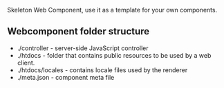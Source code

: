 Skeleton Web Component, use it as a template for your own components.

## Webcomponent folder structure


- ./controller - server-side JavaScript controller 
- ./htdocs - folder that contains public resources to be used by a web client. 
- ./htdocs/locales - contains locale files used by the renderer
- ./meta.json - component meta file

